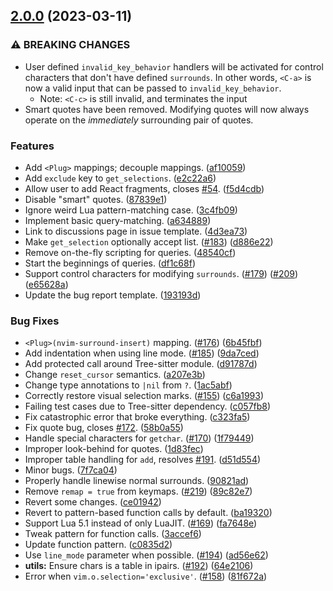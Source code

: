 ## [2.0.0](https://github.com/kylechui/nvim-surround/compare/v1.0.0...v2.0.0) (2023-03-11)


### ⚠ BREAKING CHANGES

* User defined `invalid_key_behavior` handlers will be activated for control characters that don't have defined `surrounds`. In other words, `<C-a>` is now a valid input that can be passed to `invalid_key_behavior`.
  * Note: `<C-c>` is still invalid, and terminates the input
* Smart quotes have been removed. Modifying quotes will now always operate on
  the *immediately* surrounding pair of quotes.

### Features

* Add `<Plug>` mappings; decouple mappings. ([af10059](https://github.com/kylechui/nvim-surround/commit/af10059b0f1589a485d9e1b0298172bbf60cdb47))
* Add `exclude` key to `get_selections`. ([e2c22a6](https://github.com/kylechui/nvim-surround/commit/e2c22a62fe001eb7ef3bf088f4e0c439c9f9eefd))
* Allow user to add React fragments, closes [#54](https://github.com/kylechui/nvim-surround/issues/54). ([f5d4cdb](https://github.com/kylechui/nvim-surround/commit/f5d4cdba7c8e5f34863029135e6a9d3fec78ea9e))
* Disable "smart" quotes. ([87839e1](https://github.com/kylechui/nvim-surround/commit/87839e18d3953eb8cebd23a007183fd6c48863b5))
* Ignore weird Lua pattern-matching case. ([3c4fb09](https://github.com/kylechui/nvim-surround/commit/3c4fb09879e17f293494a1deefd99bb9e1d23869))
* Implement basic query-matching. ([a634889](https://github.com/kylechui/nvim-surround/commit/a634889cb4a02b370f5c5e51c925ef1bc8b1982f))
* Link to discussions page in issue template. ([4d3ea73](https://github.com/kylechui/nvim-surround/commit/4d3ea73c33c24b5bed3ac93cf0c4580488375b56))
* Make `get_selection` optionally accept list. ([#183](https://github.com/kylechui/nvim-surround/issues/183)) ([d886e22](https://github.com/kylechui/nvim-surround/commit/d886e228a790b41e5239926817dfdc81394abd77))
* Remove on-the-fly scripting for queries. ([48540cf](https://github.com/kylechui/nvim-surround/commit/48540cf24c1744c8f089099270fa8acea2672125))
* Start the beginnings of queries. ([df1c68f](https://github.com/kylechui/nvim-surround/commit/df1c68f8fd6252a5657479aab88742f2f5f2c6b8))
* Support control characters for modifying `surrounds`. ([#179](https://github.com/kylechui/nvim-surround/issues/179)) ([#209](https://github.com/kylechui/nvim-surround/issues/209)) ([e65628a](https://github.com/kylechui/nvim-surround/commit/e65628a21131b83e89d4dec9842f47ed1e41aee7))
* Update the bug report template. ([193193d](https://github.com/kylechui/nvim-surround/commit/193193d377ad0ff32f539dcd087c56e6620d7fb6))

### Bug Fixes

* `<Plug>(nvim-surround-insert)` mapping. ([#176](https://github.com/kylechui/nvim-surround/issues/176)) ([6b45fbf](https://github.com/kylechui/nvim-surround/commit/6b45fbffdabb2d8cd80d310006c92e59cec8fd74))
* Add indentation when using line mode. ([#185](https://github.com/kylechui/nvim-surround/issues/185)) ([9da7ced](https://github.com/kylechui/nvim-surround/commit/9da7ced872fd7d654f2677b1a11d1f294cfaa66d))
* Add protected call around Tree-sitter module. ([d91787d](https://github.com/kylechui/nvim-surround/commit/d91787d5a716623be7cec3be23c06c0856dc21b8))
* Change `reset_cursor` semantics. ([a207e3b](https://github.com/kylechui/nvim-surround/commit/a207e3b9906f86ecf48a90d94bb2eb703c141798))
* Change type annotations to `|nil` from `?`. ([1ac5abf](https://github.com/kylechui/nvim-surround/commit/1ac5abf6b6c9fdfbf4d793b9bf3a3b0938c6faf3))
* Correctly restore visual selection marks. ([#155](https://github.com/kylechui/nvim-surround/issues/155)) ([c6a1993](https://github.com/kylechui/nvim-surround/commit/c6a1993199237f875f9407eb1c0aa9176117a3ff))
* Failing test cases due to Tree-sitter dependency. ([c057fb8](https://github.com/kylechui/nvim-surround/commit/c057fb81f1496a88722e201eeb71bba06d532076))
* Fix catastrophic error that broke everything. ([c323fa5](https://github.com/kylechui/nvim-surround/commit/c323fa5c8e84a59ab9aa63e07bdb28cc8c124c2a))
* Fix quote bug, closes [#172](https://github.com/kylechui/nvim-surround/issues/172). ([58b0a55](https://github.com/kylechui/nvim-surround/commit/58b0a55e8922e17250376045460df178ab7cf1c1))
* Handle special characters for `getchar`. ([#170](https://github.com/kylechui/nvim-surround/issues/170)) ([1f79449](https://github.com/kylechui/nvim-surround/commit/1f79449d14463c6512a6f806f0023301e7a2c713))
* Improper look-behind for quotes. ([1d83fec](https://github.com/kylechui/nvim-surround/commit/1d83fecd27c6b4b66cc529930552d205fbecb660))
* Improper table handling for `add`, resolves [#191](https://github.com/kylechui/nvim-surround/issues/191). ([d51d554](https://github.com/kylechui/nvim-surround/commit/d51d554ae4721a20c892998a76d8a2edf6f75c08))
* Minor bugs. ([7f7ca04](https://github.com/kylechui/nvim-surround/commit/7f7ca045648912c03f565e91e2b6ba91e85b9a33))
* Properly handle linewise normal surrounds. ([90821ad](https://github.com/kylechui/nvim-surround/commit/90821ad682aac189cd0a38fd83fc96f0cbcc5d29))
* Remove `remap = true` from keymaps. ([#219](https://github.com/kylechui/nvim-surround/issues/219)) ([89c82e7](https://github.com/kylechui/nvim-surround/commit/89c82e7c71a735f7c7d6330ba55a2fffb962d1e1))
* Revert some changes. ([ce01942](https://github.com/kylechui/nvim-surround/commit/ce01942a8f5d9e170493a67235568fe294cbb83d))
* Revert to pattern-based function calls by default. ([ba19320](https://github.com/kylechui/nvim-surround/commit/ba19320c14b5425c57c02c486c3eff76d7c8769f))
* Support Lua 5.1 instead of only LuaJIT. ([#169](https://github.com/kylechui/nvim-surround/issues/169)) ([fa7648e](https://github.com/kylechui/nvim-surround/commit/fa7648e3ed5ec22f32de06d366cf8b80141998f0))
* Tweak pattern for function calls. ([3accef6](https://github.com/kylechui/nvim-surround/commit/3accef664a99839ab1a298b02e495c9bee3cd2a3))
* Update function pattern. ([c0835d2](https://github.com/kylechui/nvim-surround/commit/c0835d2a33898b1509e804b7a3ad49737b90d98a))
* Use `line_mode` parameter when possible. ([#194](https://github.com/kylechui/nvim-surround/issues/194)) ([ad56e62](https://github.com/kylechui/nvim-surround/commit/ad56e6234bf42fb7f7e4dccc7752e25abd5ec80e))
* **utils:** Ensure chars is a table in ipairs. ([#192](https://github.com/kylechui/nvim-surround/issues/192)) ([64e2106](https://github.com/kylechui/nvim-surround/commit/64e21061953102b19bbb22e824fbb96054782799))
* Error when `vim.o.selection='exclusive'`. ([#158](https://github.com/kylechui/nvim-surround/issues/158)) ([81f672a](https://github.com/kylechui/nvim-surround/commit/81f672ad6525b5d8cc27bc6ff84636cc12664485))
